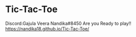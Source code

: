# Tic-Tac-Toe 
Discord:Gajula Veera Nandika#8450
Are you Ready to play!!
https://nandika18.github.io/Tic-Tac-Toe/
